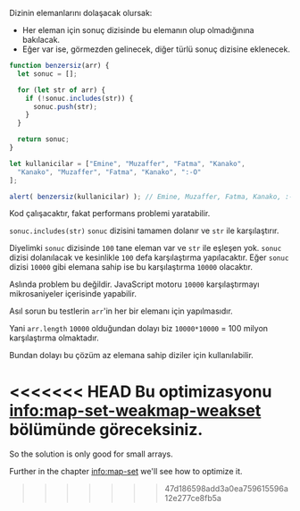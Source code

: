 Dizinin elemanlarını dolaşacak olursak:
- Her eleman için sonuç dizisinde bu elemanın olup olmadığınına bakılacak.
- Eğer var ise, görmezden gelinecek, diğer türlü sonuç dizisine eklenecek.

```js run
function benzersiz(arr) {
  let sonuc = [];

  for (let str of arr) {
    if (!sonuc.includes(str)) {
      sonuc.push(str);
    }
  }

  return sonuc;
}

let kullanicilar = ["Emine", "Muzaffer", "Fatma", "Kanako",
  "Kanako", "Muzaffer", "Fatma", "Kanako", ":-O"
];

alert( benzersiz(kullanicilar) ); // Emine, Muzaffer, Fatma, Kanako, :-O
```
Kod çalışacaktır, fakat performans problemi yaratabilir.

`sonuc.includes(str)` `sonuc` dizisini tamamen dolanır ve `str` ile karşılaştırır.

Diyelimki `sonuc` dizisinde `100` tane eleman var ve `str` ile eşleşen yok. `sonuc` dizisi dolanılacak ve kesinlikle `100` defa karşılaştırma yapılacaktır. Eğer `sonuc` dizisi `10000` gibi elemana sahip ise bu karşılaştırma `10000` olacaktır.

Aslında problem bu değildir. JavaScript motoru `10000` karşılaştırmayı mikrosaniyeler içerisinde yapabilir.

Asıl sorun bu testlerin `arr`'in her bir elemanı için yapılmasıdır.

Yani `arr.length` `10000` olduğundan dolayı biz `10000*10000` = 100 milyon karşılaştırma olmaktadır.

Bundan dolayı bu çözüm az elemana sahip diziler için kullanılabilir.

<<<<<<< HEAD
Bu optimizasyonu <info:map-set-weakmap-weakset> bölümünde göreceksiniz. 
=======
So the solution is only good for small arrays.

Further in the chapter <info:map-set> we'll see how to optimize it.
>>>>>>> 47d186598add3a0ea759615596a12e277ce8fb5a
